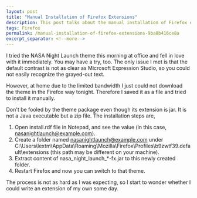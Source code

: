```yaml
---
layout: post
title: "Manual Installation of Firefox Extensions"
description: This post talks about the manual installation of Firefox extensions.
tags: Firefox
permalink: /manual-installation-of-firefox-extensions-9ba8b416ce8a
excerpt_separator: <!--more-->
---
```

I tried the NASA Night Launch theme this morning at office and fell in love with it immediately. You may have a try, too. The only issue I met is that the default contrast is not as clear as Microsoft Expression Studio, so you could not easily recognize the grayed-out text.

However, at home due to the limited bandwidth I just could not download the theme in the Firefox way tonight. Therefore I saved it as a file and tried to install it manually.

Don't be fooled by the theme package even though its extension is jar. It is not a Java executable but a zip file. The installation steps are,

1. Open install.rdf file in Notepad, and see the value (in this case, nasanightlaunch@example.com).
1. Create a folder named nasanightlaunch@example.com under C:\Users\lextm\AppData\Roaming\Mozilla\Firefox\Profiles\b9zwtf39.default\extensions (this path may be different on your machine).
1. Extract content of nasa_night_launch_*-fx.jar to this newly created folder.
1. Restart Firefox and now you can switch to that theme.

The process is not as hard as I was expecting, so I start to wonder whether I could write an extension of my own some day.
<!--more-->

